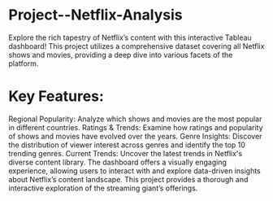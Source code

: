 # Project--Netflix-Analysis

Explore the rich tapestry of Netflix’s content with this interactive Tableau dashboard! This project utilizes a comprehensive dataset covering all Netflix shows and movies, providing a deep dive into various facets of the platform.

# Key Features:

Regional Popularity: Analyze which shows and movies are the most popular in different countries.
Ratings & Trends: Examine how ratings and popularity of shows and movies have evolved over the years.
Genre Insights: Discover the distribution of viewer interest across genres and identify the top 10 trending genres.
Current Trends: Uncover the latest trends in Netflix's diverse content library.
The dashboard offers a visually engaging experience, allowing users to interact with and explore data-driven insights about Netflix’s content landscape. This project provides a thorough and interactive exploration of the streaming giant’s offerings.
